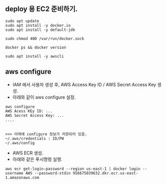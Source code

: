 
## deploy 용 EC2 준비하기. 

```
sudo apt update
sudo apt install -y docker.io
sudo apt install -y default-jdk

sudo chmod 400 /var/run/docker.sock

docker ps && docker version

sudo apt install -y awscli
```

## aws configure

- IAM 에서 사용자 생성 후, AWS Access Key ID / AWS Secret Access Key 생성. 
- 아래와 같이 aws configure 설정. 
```
aws configure
AWS Acess KEy ID: ... 
AWS Secret Access Key: ...
....


>>> 아래에 configure 정보가 저장되어 있음. 
~/.aws/credentials : ID/PW
~/.aws/config
```

- AWS ECR 생성. 
- 아래와 같은 푸시명령 실행. 

```
aws ecr get-login-password --region us-east-1 | docker login --username AWS --password-stdin 956675039632.dkr.ecr.us-east-1.amazonaws.com

```

